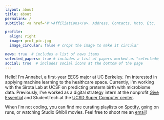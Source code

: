 ```yaml
---
layout: about
title: about
permalink: /
subtitle: <a href='#'>Affiliations</a>. Address. Contacts. Moto. Etc.

profile:
  align: right
  image: prof_pic.jpg
  image_circular: false # crops the image to make it circular

news: true  # includes a list of news items
selected_papers: true # includes a list of papers marked as "selected={true}"
social: true  # includes social icons at the bottom of the page
---
```


Hello! I'm Annabel, a first-year EECS major at UC Berkeley. I'm interested in applying machine learning to the healthcare space. Currently, I'm working with the Sirota Lab at UCSF on predicting preterm birth with microbiome data. Previously, I've worked as a digital strategy intern at the nonprofit [Give Essential](https://www.giveessential.org/) and StudentTech at the [UCSD Super Computer center](https://education.sdsc.edu/studenttech/). 

When I'm not coding, you can find me curating playlists on [Spotify](https://open.spotify.com/user/wl2d8bv1f8n4h8p76jec96mg9?si=EPiCNc0JTbec1bWqhyGYUg), going on runs, or watching Studio Ghibli movies. Feel free to shoot me an [email](mailto:annabelng@berkeley.edu)!
